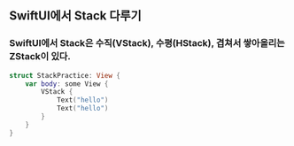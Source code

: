 
## SwiftUI에서 Stack 다루기

### SwiftUI에서 Stack은 수직(VStack), 수평(HStack), 겹쳐서 쌓아올리는 ZStack이 있다. 

``` swift
struct StackPractice: View {
    var body: some View {
        VStack {
            Text("hello")
            Text("hello")
        }
    }
}
```
